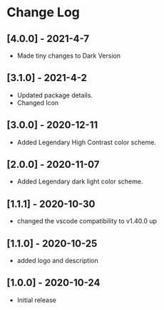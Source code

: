 # Change Log

## [4.0.0] - 2021-4-7

- Made tiny changes to Dark Version

## [3.1.0] - 2021-4-2

- Updated package details.
- Changed Icon

## [3.0.0] - 2020-12-11

- Added Legendary High Contrast color scheme.

## [2.0.0] - 2020-11-07

- Added Legendary dark light color scheme.

## [1.1.1] - 2020-10-30

- changed the vscode compatibility to v1.40.0 up

## [1.1.0] - 2020-10-25

- added logo and description

## [1.0.0] - 2020-10-24

- Initial release

